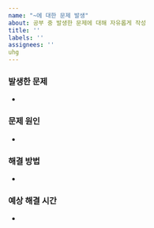 ```yaml
---
name: "~에 대한 문제 발생"
about: 공부 중 발생한 문제에 대해 자유롭게 작성
title: ''
labels: ''
assignees: ''
uhg
---
```


### 발생한 문제
- 

### 문제 원인
- 

### 해결 방법
-

### 예상 해결 시간
-
